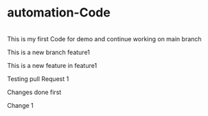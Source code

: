 # automation-Code
<br>
This is my first Code for demo and continue working on main branch
<p> This is a new branch feature1 <p>
<p> This is a new feature in feature1<p>
<p> Testing pull Request 1<p>
<p> Changes done first<p>
<p> Change 1<p>


